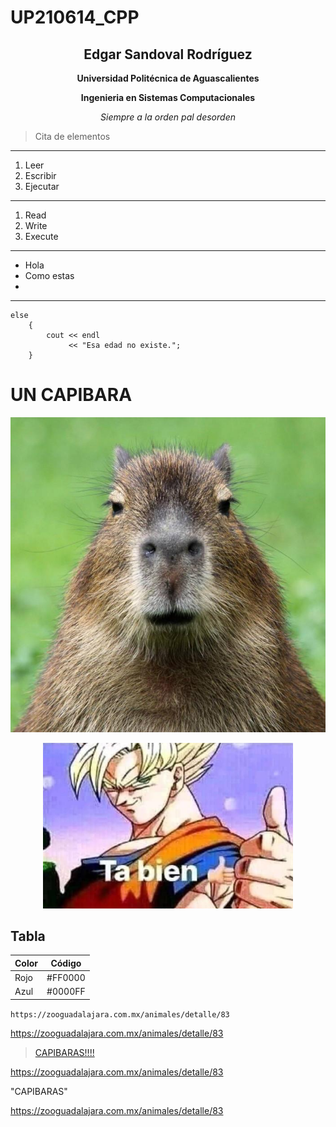 # UP210614_CPP 
<center>

## Edgar Sandoval Rodríguez

</center>

<center>

**Universidad Politécnica de Aguascalientes**

__Ingenieria en Sistemas Computacionales__

*Siempre a la orden pal desorden*
</center>

>Cita de elementos
_ _ _
1. Leer
2. Escribir
3. Ejecutar
_ _ _

<ol>
<li>Read</li>
<li>Write</li>
<li>Execute</li>
</ol>

***
* Hola
* Como estas
* 
***
```
else
    {
        cout << endl
             << "Esa edad no existe.";
    }
```
# UN CAPIBARA
![Yo](U1/img/cuidados_de_una_capibara_20185_orig.jpg)

<div align="center">
<img alt="koku" src ='U1/img/koku.jpg' width = '400'>
</div>

## Tabla 

  | Color | Código |
  | ----- | ------ |
  | Rojo  | #FF0000 |
  | Azul  | #0000FF |


  `https://zooguadalajara.com.mx/animales/detalle/83`


  https://zooguadalajara.com.mx/animales/detalle/83

  
  >[CAPIBARAS!!!!](https://zooguadalajara.com.mx/animales/detalle/83)  

<https://zooguadalajara.com.mx/animales/detalle/83> 

  "CAPIBARAS"

  <a href="https://zooguadalajara.com.mx/animales/detalle/83">https://zooguadalajara.com.mx/animales/detalle/83</a>